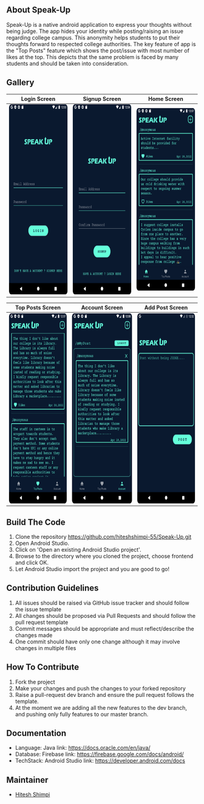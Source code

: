 ## About Speak-Up  
Speak-Up is a native android application to express your thoughts without being judge.
The app hides your identity while posting/raising an issue regarding college campus.
This anonymity helps students to put their thoughts forward to respected college authorities.
The key feature of app is the "Top Posts" feature which shows the post/issue with most number of likes at the top. 
This depicts that the same problem is faced by many students and should be taken into consideration.

## Gallery
|Login Screen|Signup Screen|Home Screen|
|-------|-------|-------|
|<img src="snapshots/login.png" width="250" height="500" />|<img src="snapshots/signup.png" width="250" height="500" />|<img src="snapshots/home.png" width="250" height="480" />|




|Top Posts Screen|Account Screen|Add Post Screen|
|-------|-------|-------|
|<img src="snapshots/toppost.png" width="250" height="500" />|<img src="snapshots/account.png" width="250" height="500" />|<img src="snapshots/addpost.png" width="250" height="500" />|


## Build The Code
1. Clone the repository https://github.com/hiteshshimpi-55/Speak-Up.git
2. Open Android Studio.
3. Click on 'Open an existing Android Studio project'.
4. Browse to the directory where you cloned the project, choose frontend and click OK.
5. Let Android Studio import the project and you are good to go!

## Contribution Guidelines
1. All issues should be raised via GitHub issue tracker and should follow the issue template
2. All changes should be proposed via Pull Requests and should follow the pull request template
3. Commit messages should be appropriate and must reflect/describe the changes made
4. One commit should have only one change although it may involve changes in multiple files

## How To Contribute
1. Fork the project
2. Make your changes and push the changes to your forked repository
3. Raise a pull-request dev branch and ensure the pull request follows the template.
4. At the moment we are adding all the new features to the dev branch, and pushing only fully features to our master branch.

## Documentation
- Language: Java             link: https://docs.oracle.com/en/java/
- Database: Firebase         link: https://firebase.google.com/docs/android/
- TechStack: Android Studio  link: https://developer.android.com/docs

## Maintainer
- [Hitesh Shimpi](https://github.com/hiteshshimpi-55)
